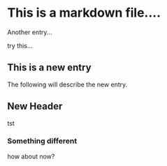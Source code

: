 # This is a markdown file....

Another entry...

try this...

## This is a new entry
The following will describe the new entry.


## New Header
tst

### Something different
how about now?